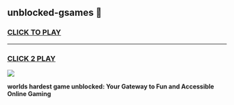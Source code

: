
## unblocked-gsames 👋
<h3>
<a href="https://premium.freeplayer.one?title=unblocked-gsames&ref=14F">CLICK TO PLAY</a></h3>
<hr>

<h3>
<a href="https://premium.freeplayer.one?title=unblocked-gsames&ref=14F">CLICK 2 PLAY</a>
  
</h3>

<a href="https://premium.freeplayer.one?title=unblocked-gsames&ref=12F/"><img src="https://clearcache.store/games.png"></a>


**worlds hardest game unblocked: Your Gateway to Fun and Accessible Online Gaming**
